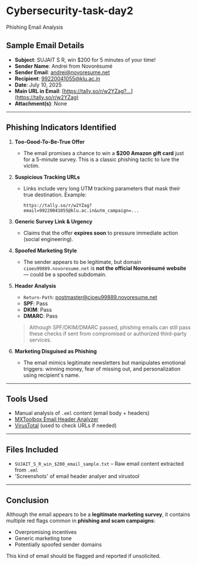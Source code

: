 # Cybersecurity-task-day2
Phishing Email Analysis
##  Sample Email Details

- **Subject**: SUJAIT S R, win $200 for 5 minutes of your time!
- **Sender Name**: Andrei from Novorésumé
- **Sender Email**: andrei@novoresume.net
- **Recipient**: 99220041055@klu.ac.in
- **Date**: July 10, 2025
- **Main URL in Email**: [https://tally.so/r/w2YZag?...](https://tally.so/r/w2YZag)
- **Attachment(s)**: None

---

##  Phishing Indicators Identified

1. **Too-Good-To-Be-True Offer**  
   - The email promises a chance to win a **$200 Amazon gift card** just for a 5-minute survey. This is a classic phishing tactic to lure the victim.

2. **Suspicious Tracking URLs**  
   - Links include very long UTM tracking parameters that mask their true destination. Example:
     ```
     https://tally.so/r/w2YZag?email=99220041055@klu.ac.in&utm_campaign=...
     ```

3. **Generic Survey Link & Urgency**  
   - Claims that the offer **expires soon** to pressure immediate action (social engineering).

4. **Spoofed Marketing Style**  
   - The sender appears to be legitimate, but domain `cioeu99889.novoresume.net` is **not the official Novorésumé website** — could be a spoofed subdomain.

5. **Header Analysis**  
   - `Return-Path`: postmaster@cioeu99889.novoresume.net  
   - **SPF**: Pass  
   - **DKIM**: Pass  
   - **DMARC**: Pass  
   > Although SPF/DKIM/DMARC passed, phishing emails can still pass these checks if sent from compromised or authorized third-party services.

6. **Marketing Disguised as Phishing**  
   - The email mimics legitimate newsletters but manipulates emotional triggers: winning money, fear of missing out, and personalization using recipient's name.

---

##  Tools Used

-  Manual analysis of `.eml` content (email body + headers)
-  [MXToolbox Email Header Analyzer](https://mxtoolbox.com/EmailHeaders.aspx)
-  [VirusTotal](https://virustotal.com) (used to check URLs if needed)

---

## Files Included

- `SUJAIT_S_R_win_$200_email_sample.txt` – Raw email content extracted from `.eml`
- 'Screenshots' of email header analyer and virustool

---

##  Conclusion

Although the email appears to be a **legitimate marketing survey**, it contains multiple red flags common in **phishing and scam campaigns**:
- Overpromising incentives
- Generic marketing tone
- Potentially spoofed sender domains

 This kind of email should be flagged and reported if unsolicited.

